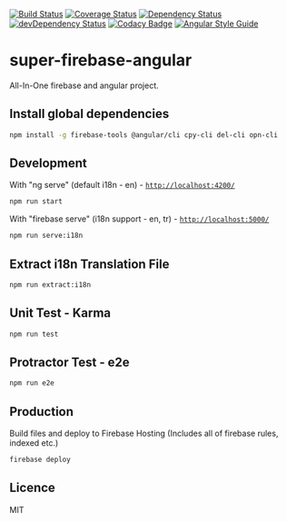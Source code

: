 [![Build Status](https://travis-ci.org/supermurat/super-firebase-angular.svg?branch=master)](https://travis-ci.org/supermurat/super-firebase-angular)
[![Coverage Status](https://coveralls.io/repos/github/supermurat/super-firebase-angular/badge.svg?branch=master)](https://coveralls.io/github/supermurat/super-firebase-angular?branch=master)
[![Dependency Status](https://david-dm.org/supermurat/super-firebase-angular.svg)](https://david-dm.org/supermurat/super-firebase-angular)
[![devDependency Status](https://david-dm.org/supermurat/super-firebase-angular/dev-status.svg)](https://david-dm.org/supermurat/super-firebase-angular?type=dev)
[![Codacy Badge](https://api.codacy.com/project/badge/Grade/d8bd28c7d9e4499aa0e0cee622fe2352)](https://www.codacy.com/app/supermurat/super-firebase-angular?utm_source=github.com&amp;utm_medium=referral&amp;utm_content=supermurat/super-firebase-angular&amp;utm_campaign=Badge_Grade)
[![Angular Style Guide](https://mgechev.github.io/angular2-style-guide/images/badge.svg)](https://angular.io/styleguide)

# super-firebase-angular
All-In-One firebase and angular project.

## Install global dependencies
```sh
npm install -g firebase-tools @angular/cli cpy-cli del-cli opn-cli
```

## Development
With "ng serve" (default i18n - en) - [`http://localhost:4200/`](http://localhost:4200/)
```sh
npm run start
```
With "firebase serve" (i18n support - en, tr) - [`http://localhost:5000/`](http://localhost:5000/)
```sh
npm run serve:i18n
```

## Extract i18n Translation File
```sh
npm run extract:i18n
```

## Unit Test - Karma
```sh
npm run test
```

## Protractor Test - e2e 
```sh
npm run e2e
```

## Production

Build files and deploy to Firebase Hosting (Includes all of firebase rules, indexed etc.)

```sh
firebase deploy
```

## Licence

MIT